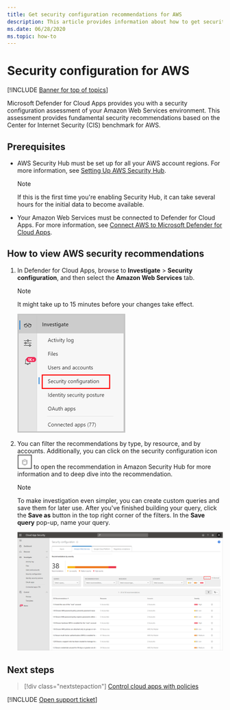 ```yaml
---
title: Get security configuration recommendations for AWS
description: This article provides information about how to get security configuration recommendations in Defender for Cloud Apps by integrating with Amazon Web Services.
ms.date: 06/28/2020
ms.topic: how-to
---
```

# Security configuration for AWS

[!INCLUDE [Banner for top of topics](includes/banner.md)]

Microsoft Defender for Cloud Apps provides you with a security configuration assessment of your Amazon Web Services environment. This assessment provides fundamental security recommendations based on the Center for Internet Security (CIS) benchmark for AWS.

## Prerequisites

- AWS Security Hub must be set up for all your AWS account regions. For more information, see [Setting Up AWS Security Hub](https://go.microsoft.com/fwlink/?linkid=2100208).
    > [!NOTE]
    > If this is the first time you're enabling Security Hub, it can take several hours for the initial data to become available.
- Your Amazon Web Services must be connected to Defender for Cloud Apps. For more information, see [Connect AWS to Microsoft Defender for Cloud Apps](connect-aws-to-microsoft-cloud-app-security.md).

## How to view AWS security recommendations

1. In Defender for Cloud Apps, browse to **Investigate** > **Security configuration**, and then select the **Amazon Web Services** tab.

    > [!NOTE]
    > It might take up to 15 minutes before your changes take effect.

    ![security configuration menu.](media/security-configuration-menu.png)

1. You can filter the recommendations by type, by resource, and by accounts. Additionally, you can click on the security configuration icon ![Defender for Cloud icon.](media/asc-icon.png) to open the recommendation in Amazon Security Hub for more information and to deep dive into the recommendation.

    > [!NOTE]
    > To make investigation even simpler, you can create custom queries and save them for later use. After you've finished building your query, click the **Save as** button in the top right corner of the filters. In the **Save query** pop-up, name your query.

    ![security configuration.](media/security-configuration-aws.png)

## Next steps

> [!div class="nextstepaction"]
> [Control cloud apps with policies](control-cloud-apps-with-policies.md)

[!INCLUDE [Open support ticket](includes/support.md)]
